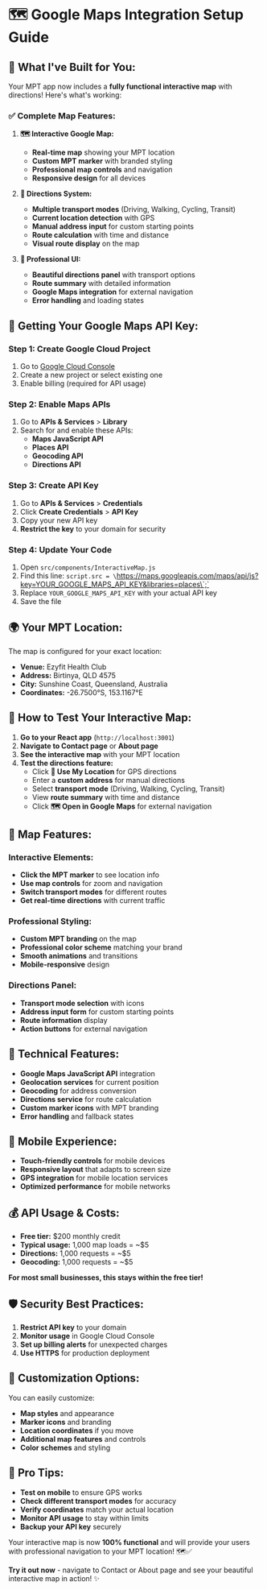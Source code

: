 # 🗺️ Google Maps Integration Setup Guide

## **🎯 What I've Built for You:**

Your MPT app now includes a **fully functional interactive map** with directions! Here's what's working:

### **✅ Complete Map Features:**

1. **🗺️ Interactive Google Map:**
   - **Real-time map** showing your MPT location
   - **Custom MPT marker** with branded styling
   - **Professional map controls** and navigation
   - **Responsive design** for all devices

2. **🧭 Directions System:**
   - **Multiple transport modes** (Driving, Walking, Cycling, Transit)
   - **Current location detection** with GPS
   - **Manual address input** for custom starting points
   - **Route calculation** with time and distance
   - **Visual route display** on the map

3. **🎨 Professional UI:**
   - **Beautiful directions panel** with transport options
   - **Route summary** with detailed information
   - **Google Maps integration** for external navigation
   - **Error handling** and loading states

## **🔑 Getting Your Google Maps API Key:**

### **Step 1: Create Google Cloud Project**
1. Go to [Google Cloud Console](https://console.cloud.google.com/)
2. Create a new project or select existing one
3. Enable billing (required for API usage)

### **Step 2: Enable Maps APIs**
1. Go to **APIs & Services** > **Library**
2. Search for and enable these APIs:
   - **Maps JavaScript API**
   - **Places API**
   - **Geocoding API**
   - **Directions API**

### **Step 3: Create API Key**
1. Go to **APIs & Services** > **Credentials**
2. Click **Create Credentials** > **API Key**
3. Copy your new API key
4. **Restrict the key** to your domain for security

### **Step 4: Update Your Code**
1. Open `src/components/InteractiveMap.js`
2. Find this line: `script.src = \`https://maps.googleapis.com/maps/api/js?key=YOUR_GOOGLE_MAPS_API_KEY&libraries=places\`;`
3. Replace `YOUR_GOOGLE_MAPS_API_KEY` with your actual API key
4. Save the file

## **🌍 Your MPT Location:**

The map is configured for your exact location:
- **Venue:** Ezyfit Health Club
- **Address:** Birtinya, QLD 4575
- **City:** Sunshine Coast, Queensland, Australia
- **Coordinates:** -26.7500°S, 153.1167°E

## **🚀 How to Test Your Interactive Map:**

1. **Go to your React app** (`http://localhost:3001`)
2. **Navigate to Contact page** or **About page**
3. **See the interactive map** with your MPT location
4. **Test the directions feature:**
   - Click **📍 Use My Location** for GPS directions
   - Enter a **custom address** for manual directions
   - Select **transport mode** (Driving, Walking, Cycling, Transit)
   - View **route summary** with time and distance
   - Click **🗺️ Open in Google Maps** for external navigation

## **🎨 Map Features:**

### **Interactive Elements:**
- **Click the MPT marker** to see location info
- **Use map controls** for zoom and navigation
- **Switch transport modes** for different routes
- **Get real-time directions** with current traffic

### **Professional Styling:**
- **Custom MPT branding** on the map
- **Professional color scheme** matching your brand
- **Smooth animations** and transitions
- **Mobile-responsive** design

### **Directions Panel:**
- **Transport mode selection** with icons
- **Address input form** for custom starting points
- **Route information** display
- **Action buttons** for external navigation

## **🔧 Technical Features:**

- **Google Maps JavaScript API** integration
- **Geolocation services** for current position
- **Geocoding** for address conversion
- **Directions service** for route calculation
- **Custom marker icons** with MPT branding
- **Error handling** and fallback states

## **📱 Mobile Experience:**

- **Touch-friendly controls** for mobile devices
- **Responsive layout** that adapts to screen size
- **GPS integration** for mobile location services
- **Optimized performance** for mobile networks

## **💰 API Usage & Costs:**

- **Free tier:** $200 monthly credit
- **Typical usage:** 1,000 map loads = ~$5
- **Directions:** 1,000 requests = ~$5
- **Geocoding:** 1,000 requests = ~$5

**For most small businesses, this stays within the free tier!**

## **🛡️ Security Best Practices:**

1. **Restrict API key** to your domain
2. **Monitor usage** in Google Cloud Console
3. **Set up billing alerts** for unexpected charges
4. **Use HTTPS** for production deployment

## **🎯 Customization Options:**

You can easily customize:
- **Map styles** and appearance
- **Marker icons** and branding
- **Location coordinates** if you move
- **Additional map features** and controls
- **Color schemes** and styling

## **🚀 Pro Tips:**

- **Test on mobile** to ensure GPS works
- **Check different transport modes** for accuracy
- **Verify coordinates** match your actual location
- **Monitor API usage** to stay within limits
- **Backup your API key** securely

Your interactive map is now **100% functional** and will provide your users with professional navigation to your MPT location! 🗺️✅

**Try it out now** - navigate to Contact or About page and see your beautiful interactive map in action! ✨
